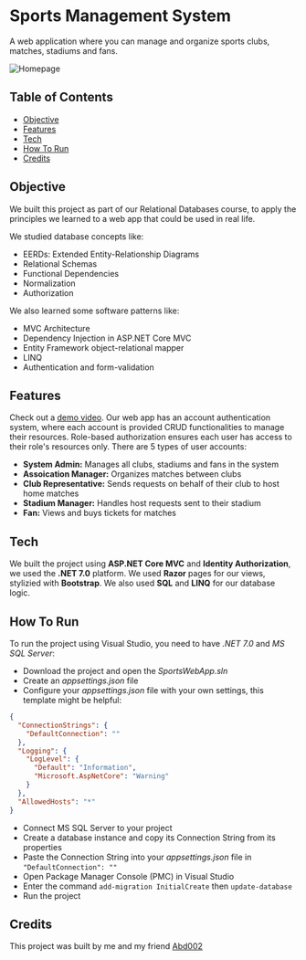 # Sports Management System

A web application where you can manage and organize sports clubs, matches, stadiums and fans.

![Homepage](https://github.com/m0hossam/sports-management-system/assets/115721045/8aa3c980-8199-4bd7-9674-0d67cce8e4df)

## Table of Contents

- [Objective](https://github.com/m0hossam/sports-management-system#objective)
- [Features](https://github.com/m0hossam/sports-management-system#features)
- [Tech](https://github.com/m0hossam/sports-management-system#tech)
- [How To Run](https://github.com/m0hossam/sports-management-system#how-to-run)
- [Credits](https://github.com/m0hossam/sports-management-system#credits)

## Objective

We built this project as part of our Relational Databases course, to apply the principles we learned to a web app that could be used in real life.

We studied database concepts like:
- EERDs: Extended Entity-Relationship Diagrams 
- Relational Schemas
- Functional Dependencies
- Normalization
- Authorization

We also learned some software patterns like:
- MVC Architecture
- Dependency Injection in ASP.NET Core MVC
- Entity Framework object-relational mapper
- LINQ
- Authentication and form-validation

## Features

Check out a [demo video](https://www.linkedin.com/posts/activity-7127735782198435840-tXdM?utm_source=share&utm_medium=member_desktop).
Our web app has an account authentication system, where each account is provided CRUD functionalities to manage their resources. 
Role-based authorization ensures each user has access to their role's resources only.
There are 5 types of user accounts:
-  **System Admin:** Manages all clubs, stadiums and fans in the system
-  **Assoication Manager:** Organizes matches between clubs
-  **Club Representative:** Sends requests on behalf of their club to host home matches
-  **Stadium Manager:** Handles host requests sent to their stadium
-  **Fan:** Views and buys tickets for matches

## Tech

We built the project using **ASP.NET Core MVC** and **Identity Authorization**, we used the **.NET 7.0** platform.
We used **Razor** pages for our views, stylizied with **Bootstrap**. We also used **SQL** and **LINQ** for our database logic.

## How To Run

To run the project using Visual Studio, you need to have _.NET 7.0_ and _MS SQL Server_: 
- Download the project and open the _SportsWebApp.sln_
- Create an _appsettings.json_ file
- Configure your _appsettings.json_ file with your own settings, this template might be helpful:
```json
{
  "ConnectionStrings": {
    "DefaultConnection": ""
  },
  "Logging": {
    "LogLevel": {
      "Default": "Information",
      "Microsoft.AspNetCore": "Warning"
    }
  },
  "AllowedHosts": "*"
}
```
- Connect MS SQL Server to your project
- Create a database instance and copy its Connection String from its properties
- Paste the Connection String into your _appsettings.json_ file in `"DefaultConnection": ""`
- Open Package Manager Console (PMC) in Visual Studio
- Enter the command `add-migration InitialCreate` then `update-database`
- Run the project

## Credits

This project was built by me and my friend [Abd002](https://github.com/Abd002)
